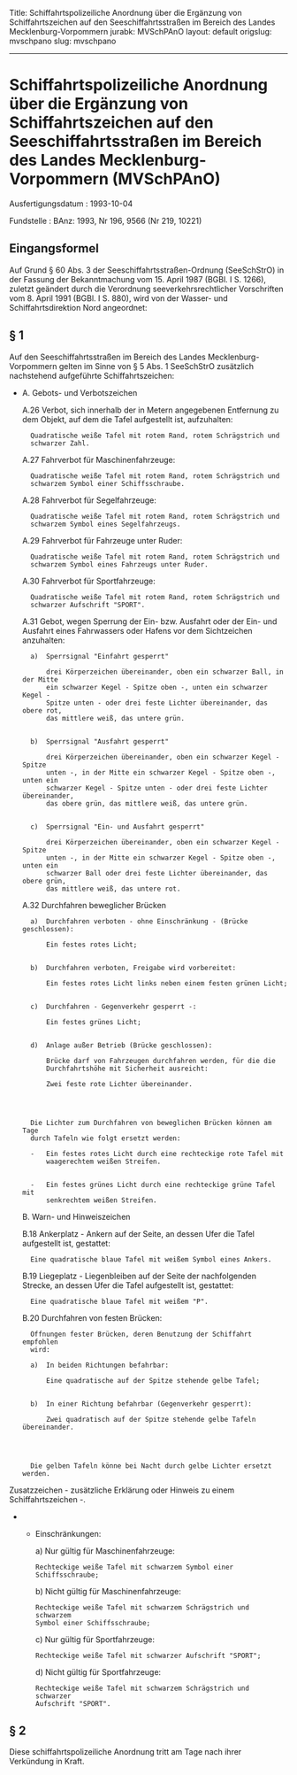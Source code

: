 Title: Schiffahrtspolizeiliche Anordnung über die Ergänzung von Schiffahrtszeichen
  auf den Seeschiffahrtsstraßen im Bereich des Landes Mecklenburg-Vorpommern
jurabk: MVSchPAnO
layout: default
origslug: mvschpano
slug: mvschpano

---

# Schiffahrtspolizeiliche Anordnung über die Ergänzung von Schiffahrtszeichen auf den Seeschiffahrtsstraßen im Bereich des Landes Mecklenburg-Vorpommern (MVSchPAnO)

Ausfertigungsdatum
:   1993-10-04

Fundstelle
:   BAnz: 1993, Nr 196, 9566 (Nr 219, 10221)



## Eingangsformel

Auf Grund § 60 Abs. 3 der Seeschiffahrtsstraßen-Ordnung (SeeSchStrO)
in der Fassung der Bekanntmachung vom 15. April 1987 (BGBl. I S.
1266), zuletzt geändert durch die Verordnung seeverkehrsrechtlicher
Vorschriften vom 8. April 1991 (BGBl. I S. 880), wird von der Wasser-
und Schiffahrtsdirektion Nord angeordnet:


## § 1

Auf den Seeschiffahrtsstraßen im Bereich des Landes Mecklenburg-
Vorpommern gelten im Sinne von § 5 Abs. 1 SeeSchStrO zusätzlich
nachstehend aufgeführte Schiffahrtszeichen:

*
    A.  Gebots- und Verbotszeichen


    A.26 Verbot, sich innerhalb der in Metern angegebenen Entfernung zu dem
        Objekt, auf dem die Tafel aufgestellt ist, aufzuhalten:

        Quadratische weiße Tafel mit rotem Rand, rotem Schrägstrich und
        schwarzer Zahl.


    A.27 Fahrverbot für Maschinenfahrzeuge:

        Quadratische weiße Tafel mit rotem Rand, rotem Schrägstrich und
        schwarzem Symbol einer Schiffsschraube.


    A.28 Fahrverbot für Segelfahrzeuge:

        Quadratische weiße Tafel mit rotem Rand, rotem Schrägstrich und
        schwarzem Symbol eines Segelfahrzeugs.


    A.29 Fahrverbot für Fahrzeuge unter Ruder:

        Quadratische weiße Tafel mit rotem Rand, rotem Schrägstrich und
        schwarzem Symbol eines Fahrzeugs unter Ruder.


    A.30 Fahrverbot für Sportfahrzeuge:

        Quadratische weiße Tafel mit rotem Rand, rotem Schrägstrich und
        schwarzer Aufschrift "SPORT".


    A.31 Gebot, wegen Sperrung der Ein- bzw. Ausfahrt oder der Ein- und
        Ausfahrt eines Fahrwassers oder Hafens vor dem Sichtzeichen
        anzuhalten:

        a)  Sperrsignal "Einfahrt gesperrt"

            drei Körperzeichen übereinander, oben ein schwarzer Ball, in der Mitte
            ein schwarzer Kegel - Spitze oben -, unten ein schwarzer Kegel -
            Spitze unten - oder drei feste Lichter übereinander, das obere rot,
            das mittlere weiß, das untere grün.


        b)  Sperrsignal "Ausfahrt gesperrt"

            drei Körperzeichen übereinander, oben ein schwarzer Kegel - Spitze
            unten -, in der Mitte ein schwarzer Kegel - Spitze oben -, unten ein
            schwarzer Kegel - Spitze unten - oder drei feste Lichter übereinander,
            das obere grün, das mittlere weiß, das untere grün.


        c)  Sperrsignal "Ein- und Ausfahrt gesperrt"

            drei Körperzeichen übereinander, oben ein schwarzer Kegel - Spitze
            unten -, in der Mitte ein schwarzer Kegel - Spitze oben -, unten ein
            schwarzer Ball oder drei feste Lichter übereinander, das obere grün,
            das mittlere weiß, das untere rot.





    A.32 Durchfahren beweglicher Brücken

        a)  Durchfahren verboten - ohne Einschränkung - (Brücke geschlossen):

            Ein festes rotes Licht;


        b)  Durchfahren verboten, Freigabe wird vorbereitet:

            Ein festes rotes Licht links neben einem festen grünen Licht;


        c)  Durchfahren - Gegenverkehr gesperrt -:

            Ein festes grünes Licht;


        d)  Anlage außer Betrieb (Brücke geschlossen):

            Brücke darf von Fahrzeugen durchfahren werden, für die die
            Durchfahrtshöhe mit Sicherheit ausreicht:

            Zwei feste rote Lichter übereinander.




        Die Lichter zum Durchfahren von beweglichen Brücken können am Tage
        durch Tafeln wie folgt ersetzt werden:

        -   Ein festes rotes Licht durch eine rechteckige rote Tafel mit
            waagerechtem weißen Streifen.


        -   Ein festes grünes Licht durch eine rechteckige grüne Tafel mit
            senkrechtem weißen Streifen.





    B.  Warn- und Hinweiszeichen


    B.18 Ankerplatz - Ankern auf der Seite, an dessen Ufer die Tafel
        aufgestellt ist, gestattet:

        Eine quadratische blaue Tafel mit weißem Symbol eines Ankers.


    B.19 Liegeplatz - Liegenbleiben auf der Seite der nachfolgenden Strecke, an
        dessen Ufer die Tafel aufgestellt ist, gestattet:

        Eine quadratische blaue Tafel mit weißem "P".


    B.20 Durchfahren von festen Brücken:

        Öffnungen fester Brücken, deren Benutzung der Schiffahrt empfohlen
        wird:

        a)  In beiden Richtungen befahrbar:

            Eine quadratische auf der Spitze stehende gelbe Tafel;


        b)  In einer Richtung befahrbar (Gegenverkehr gesperrt):

            Zwei quadratisch auf der Spitze stehende gelbe Tafeln übereinander.




        Die gelben Tafeln könne bei Nacht durch gelbe Lichter ersetzt werden.






Zusatzzeichen - zusätzliche Erklärung oder Hinweis zu einem
Schiffahrtszeichen -.

*
    *   Einschränkungen:

        a)  Nur gültig für Maschinenfahrzeuge:

            Rechteckige weiße Tafel mit schwarzem Symbol einer Schiffsschraube;


        b)  Nicht gültig für Maschinenfahrzeuge:

            Rechteckige weiße Tafel mit schwarzem Schrägstrich und schwarzem
            Symbol einer Schiffsschraube;


        c)  Nur gültig für Sportfahrzeuge:

            Rechteckige weiße Tafel mit schwarzer Aufschrift "SPORT";


        d)  Nicht gültig für Sportfahrzeuge:

            Rechteckige weiße Tafel mit schwarzem Schrägstrich und schwarzer
            Aufschrift "SPORT".











## § 2

Diese schiffahrtspolizeiliche Anordnung tritt am Tage nach ihrer
Verkündung in Kraft.

